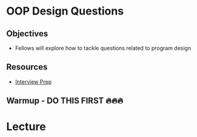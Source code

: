 # OOP Design Questions

## Objectives
* Fellows will explore how to tackle questions related to program design

## Resources
* [Interview Prep](https://github.com/joinpursuit/Pursuit-Core-Android/blob/master/cohort_5.4/unit_05/05_06_dsa_challenges_02.md)

## Warmup - DO THIS FIRST :fire::fire::fire:

# Lecture

